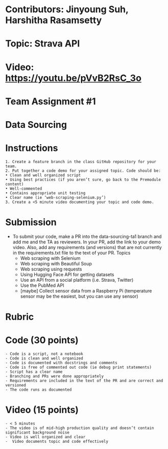 # Contributors: Jinyoung Suh, Harshitha Rasamsetty
# Topic: Strava API
# Video: https://youtu.be/pVvB2RsC_3o

# Team Assignment #1
# Data Sourcing
# Instructions
	1. Create a feature branch in the class GitHub repository for your team.
	2. Put together a code demo for your assigned topic. Code should be:
	• Clean and well organized script
	• Using best practices (if you aren’t sure, go back to the Premodule content)
	• Well-commented
	• Contains appropriate unit testing
	• Clear name (ie ‘web-scraping-selenium.py’)
	3. Create a <5 minute video documenting your topic and code demo.
# Submission
- To submit your code, make a PR into the data-sourcing-ta1 branch and add me and the TA as reviewers. In your PR, add the link to your demo video. Also, add any requirements (and versions) that are not currently in the requirements.txt file to the text of your PR.
Topics
	- Web scraping with Selenium
	- Web scraping with Beautiful Soup
	- Web scraping using requests
	- Using Hugging Face API for getting datasets
	- Use an API from a social platform (i.e. Strava, Twitter)
	- Use the PubMed API
	- [maybe] Collect sensor data from a Raspberry Pi (temperature sensor may be the easiest, but you can use any sensor)
# Rubric
# Code (30 points)
	- Code is a script, not a notebook
	- Code is clean and well organized
	- Code is documented with docstrings and comments
	- Code is free of commented out code (ie debug print statements)
	- Script has a clear name
	- Branching and PRs were done appropriately
	- Requirements are included in the text of the PR and are correct and versioned
	- The code runs as documented
# Video (15 points)
	- < 5 minutes
	- The video is of mid-high production quality and doesn’t contain significant background noise
	- Video is well organized and clear
	-  Video documents topic and code effectively
